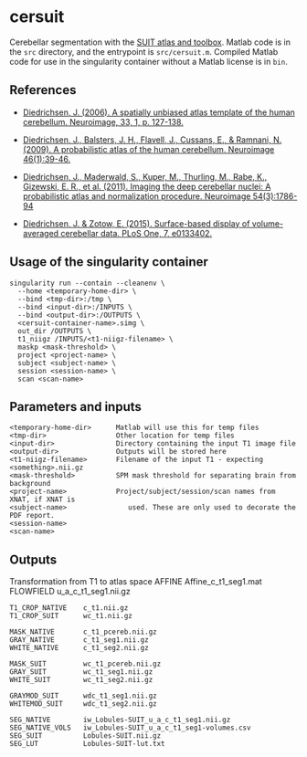 # cersuit

Cerebellar segmentation with the [SUIT atlas and toolbox](http://diedrichsenlab.org/imaging/suit.htm). Matlab code is in the `src` directory, and the entrypoint is `src/cersuit.m`. Compiled Matlab code for use in the singularity container without a Matlab license is in `bin`.


## References

- [Diedrichsen, J. (2006). A spatially unbiased atlas template of the human cerebellum. Neuroimage, 33, 1, p. 127-138.](https://doi.org/10.1016/j.neuroimage.2006.05.056)

- [Diedrichsen, J., Balsters, J. H., Flavell, J., Cussans, E., & Ramnani, N. (2009). A probabilistic atlas of the human cerebellum. Neuroimage 46(1):39-46.](https://doi.org/10.1016/j.neuroimage.2009.01.045)

- [Diedrichsen, J., Maderwald, S., Kuper, M., Thurling, M., Rabe, K., Gizewski, E. R., et al. (2011). Imaging the deep cerebellar nuclei: A probabilistic atlas and normalization procedure. Neuroimage 54(3):1786-94](https://doi.org/10.1016/j.neuroimage.2010.10.035)

- [Diedrichsen, J. & Zotow, E. (2015). Surface-based display of volume-averaged cerebellar data. PLoS One, 7, e0133402.](https://doi.org/10.1371/journal.pone.0133402)


## Usage of the singularity container

    singularity run --contain --cleanenv \
      --home <temporary-home-dir> \
      --bind <tmp-dir>:/tmp \
      --bind <input-dir>:/INPUTS \
      --bind <output-dir>:/OUTPUTS \
      <cersuit-container-name>.simg \
      out_dir /OUTPUTS \
      t1_niigz /INPUTS/<t1-niigz-filename> \
      maskp <mask-threshold> \
      project <project-name> \
      subject <subject-name> \
      session <session-name> \
      scan <scan-name>


## Parameters and inputs

    <temporary-home-dir>      Matlab will use this for temp files
    <tmp-dir>                 Other location for temp files          
    <input-dir>               Directory containing the input T1 image file
    <output-dir>              Outputs will be stored here
    <t1-niigz-filename>       Filename of the input T1 - expecting <something>.nii.gz
    <mask-threshold>          SPM mask threshold for separating brain from background
    <project-name>            Project/subject/session/scan names from XNAT, if XNAT is
    <subject-name>               used. These are only used to decorate the PDF report.
    <session-name>    
	<scan-name>


## Outputs

Transformation from T1 to atlas space
    AFFINE            Affine_c_t1_seg1.mat
    FLOWFIELD         u_a_c_t1_seg1.nii.gz

    T1_CROP_NATIVE    c_t1.nii.gz
    T1_CROP_SUIT      wc_t1.nii.gz

    MASK_NATIVE       c_t1_pcereb.nii.gz
    GRAY_NATIVE       c_t1_seg1.nii.gz
    WHITE_NATIVE      c_t1_seg2.nii.gz

    MASK_SUIT         wc_t1_pcereb.nii.gz
    GRAY_SUIT         wc_t1_seg1.nii.gz
    WHITE_SUIT        wc_t1_seg2.nii.gz

    GRAYMOD_SUIT      wdc_t1_seg1.nii.gz
    WHITEMOD_SUIT     wdc_t1_seg2.nii.gz

    SEG_NATIVE        iw_Lobules-SUIT_u_a_c_t1_seg1.nii.gz
    SEG_NATIVE_VOLS   iw_Lobules-SUIT_u_a_c_t1_seg1-volumes.csv
    SEG_SUIT          Lobules-SUIT.nii.gz
    SEG_LUT           Lobules-SUIT-lut.txt

